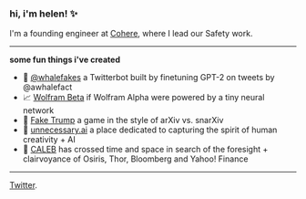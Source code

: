 ### hi, i'm helen! ✨

I'm a founding engineer at [Cohere](https://cohere.ai/), where I lead our Safety work.

***

**some fun things i've created**

* 🐳 [@whalefakes](https://twitter.com/whalefakes) a Twitterbot built by finetuning GPT-2 on tweets by @awhalefact
* 📈 [Wolfram Beta](http://wolframbeta.art/) if Wolfram Alpha were powered by a tiny neural network 
* 🎲 [Fake Trump](http://faketrump.ai/) a game in the style of arXiv vs. snarXiv
* 🌱 [unnecessary.ai](https://unnecessary.ai/) a place dedicated to capturing the spirit of human creativity + AI
* 🔮 [CALEB](https://www.mathemakitten.dev/caleb/) has crossed time and space in search of the foresight + clairvoyance of Osiris, Thor, Bloomberg and Yahoo! Finance

***

[Twitter](https://twitter.com/mathemakitten).
